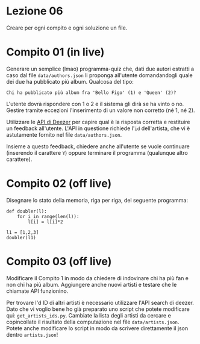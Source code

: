 # Lezione 06

Creare per ogni compito e ogni soluzione un file.

# Compito 01 (in live)

Generare un semplice (lmao) programma-quiz che, dati due autori estratti a caso dal file `data/authors.json` li proponga all'utente domandandogli quale dei due ha pubblicato più album. Qualcosa del tipo:

```
Chi ha pubblicato più album fra 'Bello Figo' (1) e 'Queen' (2)?
```

L'utente dovrà rispondere con 1 o 2 e il sistema gli dirà se ha vinto o no. Gestire tramite eccezioni l'inserimento di un valore non corretto (né 1, né 2).

Utilizzare le [API di Deezer](https://developers.deezer.com/api/artist) per capire qual è la risposta corretta e restituire un feedback all'utente. L'API in questione richiede l'`id` dell'artista, che vi è astutamente fornito nel file `data/authors.json`.

Insieme a questo feedback, chiedere anche all'utente se vuole continuare (inserendo il carattere `Y`) oppure terminare il programma (qualunque altro carattere).

# Compito 02 (off live)

Disegnare lo stato della memoria, riga per riga, del seguente programma:

```
def doubler(l):
	for i in range(len(l)):
		l[i] = l[i]*2
	
l1 = [1,2,3]
doubler(l1)

```


# Compito 03 (off live)

Modificare il Compito 1 in modo da chiedere di indovinare chi ha più fan e non chi ha più album. Aggiungere anche nuovi artisti e testare che le chiamate API funzionino.  

Per trovare l'd ID di altri artisti è necessario utilizzare l'API search di deezer. Dato che vi voglio bene ho già preparato uno script che potete modificare qui: `get_artists_ids.py`. Cambiate la lista degli artisti da cercare e copincollate il risultato della computazione nel file `data/artists.json`. Potete anche modificare lo script in modo da scrivere direttamente il json dentro `artists.json`!
